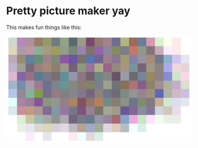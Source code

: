# Pretty picture maker yay

This makes fun things like this:

![screenshot of the web app](./picture.png)